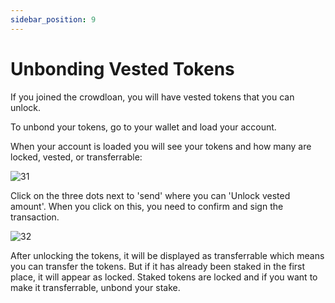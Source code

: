 ```yaml
---
sidebar_position: 9
---
```


# Unbonding Vested Tokens

If you joined the crowdloan, you will have vested tokens that you can unlock.

To unbond your tokens, go to your wallet and load your account.

When your account is loaded you will see your tokens and how many are locked, vested, or transferrable:

![31](img/31.png)

Click on the three dots next to 'send' where you can 'Unlock vested amount'. When you click on this, you need to confirm and sign the transaction.

![32](img/32.png)

After unlocking the tokens, it will be displayed as transferrable which means you can transfer the tokens. But if it has already been staked in the first place, it will appear as locked. Staked tokens are locked and if you want to make it transferrable, unbond your stake.
 
